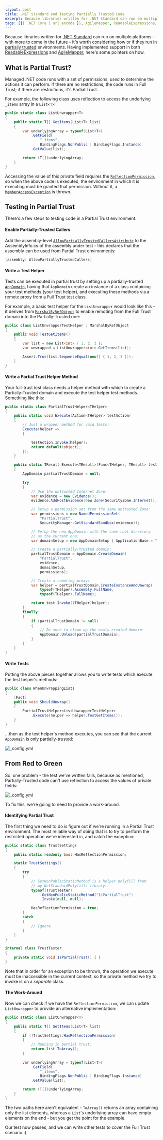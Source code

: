 ```yaml
---
layout: post
title: .NET Standard and Testing Partially Trusted Code
excerpt: Because libraries written for .NET Standard can run on multiple platforms - with more to come in the future - it's worth considering how or if they run in partially trusted environments. Here's some pointers on how.
tags: [{{ .NET Core | url_encode }}, AgileMapper, ReadableExpressions, {{ Programming Practices | url_encode }}, {{ C# | url_encode }}]
---
```


Because libraries written for 
[.NET Standard](https://blogs.msdn.microsoft.com/dotnet/2016/09/26/introducing-net-standard) can run 
on multiple platforms - with more to come in the future - it's worth considering how or if they run
in [partially trusted](https://stackoverflow.com/questions/376049/what-is-a-partially-trusted-assembly-application-code-etc-in-net)
environments. Having implemented support in both 
[ReadableExpressions](https://www.nuget.org/packages/AgileObjects.ReadableExpressions) and 
[AgileMapper](https://github.com/agileobjects/AgileMapper), here's some pointers on how.

## What is Partial Trust?

Managed .NET code runs with a set of permissions, used to determine the actions it can perform. If 
there are no restrictions, the code runs in Full Trust; if there are restrictions, it's Partial 
Trust.

For example, the following class uses reflection to access the underlying `_items` array in a 
`List<T>`:

```csharp
public static class ListUnwrapper<T>
{
    public static T[] GetItems(List<T> list)
    {
        var underlyingArray = typeof(List<T>)
            .GetField(
                "_items",
                BindingFlags.NonPublic | BindingFlags.Instance)
            .GetValue(list);

        return (T[])underlyingArray;
    }
}
```

Accessing the value of this private field requires the 
[`ReflectionPermission`](https://msdn.microsoft.com/en-us/library/system.security.permissions.reflectionpermission%28v=vs.110%29.aspx),
so when the above code is executed, the environment in which it is executing must be granted that 
permission. Without it, a [`MemberAccessException`](https://msdn.microsoft.com/en-us/library/system.memberaccessexception(v=vs.110).aspx)
is thrown.

## Testing in Partial Trust

There's a few steps to testing code in a Partial Trust environment:

#### Enable Partially-Trusted Callers

Add the assembly-level [`AllowPartiallyTrustedCallersAttribute`](https://msdn.microsoft.com/en-us/library/system.security.allowpartiallytrustedcallersattribute(v=vs.110).aspx)
to the AssemblyInfo.cs of the assembly under test - this declares that the assembly can be used from 
Partial Trust environments:

```csharp
[assembly: AllowPartiallyTrustedCallers]
```

#### Write a Test Helper

Tests can be executed in partial trust by setting up a partially-trusted 
[`AppDomain`](https://msdn.microsoft.com/en-us/library/2bh4z9hs(v=vs.110).aspx), having that 
`AppDomain` create an instance of a class containing your test methods (your test helper), and 
executing those methods via a remote proxy from a Full Trust test class.

For example, a basic test helper for the `ListUnwrapper` would look like this - it derives from 
[`MarshalByRefObject`](https://msdn.microsoft.com/en-us/library/system.marshalbyrefobject%28v=vs.110%29.aspx)
to enable remoting from the Full Trust domain into the Partially-Trusted one:

```csharp
public class ListUnwrapperTestHelper : MarshalByRefObject
{
    public void TestGetItems()
    {
        var list = new List<int> { 1, 2, 3 };
        var unwrapped = ListUnwrapper<int>.GetItems(list);

        Assert.True(list.SequenceEqual(new[] { 1, 2, 3 }));
    }
}
```

#### Write a Partial Trust Helper Method

Your full-trust test class needs a helper method with which to create a Partially-Trusted domain and 
execute the test helper test methods. Something like this:

```csharp
public static class PartialTrustHelper<THelper>
{
    public static void Execute(Action<THelper> testAction)
    {
        // Just a wrapper method for void tests:
        Execute(helper =>
        {

            testAction.Invoke(helper);
            return default(object);
        });
    }

    public static TResult Execute<TResult>(Func<THelper, TResult> test)
    {
        AppDomain partialTrustDomain = null;

        try
        {
            // Use the untrusted Internet Zone:
            var evidence = new Evidence();
            evidence.AddHostEvidence(new Zone(SecurityZone.Internet));

            // Setup a permission set from the same untrusted Zone:
            var permissions = new NamedPermissionSet(
                "PartialTrust",
                SecurityManager.GetStandardSandbox(evidence));

            // Setup the new AppDomain with the same root directory
            // as the current one:
            var domainSetup = new AppDomainSetup { ApplicationBase = "." };

            // Create a partially-trusted domain:
            partialTrustDomain = AppDomain.CreateDomain(
                "PartialTrust",
                evidence,
                domainSetup,
                permissions);

            // Create a remoting proxy:
            var helper = partialTrustDomain.CreateInstanceAndUnwrap(
                typeof(THelper).Assembly.FullName,
                typeof(THelper).FullName);

            return test.Invoke((THelper)helper);
        }
        finally
        {
            if (partialTrustDomain != null)
            {
                // Be sure to clean up the newly-created domain:
                AppDomain.Unload(partialTrustDomain);
            }
        }
    }
}
```

#### Write Tests

Putting the above pieces together allows you to write tests which execute the test helper's methods:

```csharp
public class WhenUnwrappingLists
{
    [Fact]
    public void ShouldUnwrap()
    {
        PartialTrustHelper<ListUnwrapperTestHelper>
            .Execute(helper => helper.TestGetItems());
    }
}
```

...then as the test helper's method executes, you can see that the current `AppDomain` is only 
partially-trusted:

![_config.yml](/images/posts/2016-11-23/UntrustedAppDomain.png)


## From Red to Green

So, one problem - the test we've written fails, because as mentioned, Partially-Trusted code can't
use reflection to access the values of private fields:

![_config.yml](/images/posts/2016-11-23/Exception.png)

To fix this, we're going to need to provide a work-around.

#### Identifying Partial Trust

The first thing we need to do is figure out if we're running in a Partial Trust environment. The 
most reliable way of doing that is to try to perform the restricted operation we're interested in, 
and catch the exception:

```csharp
public static class TrustSettings
{
    public static readonly bool HasReflectionPermission;

    static TrustSettings()
    {
        try
        {
            // GetNonPublicStaticMethod is a helper polyfill from
            // my NetStandardPolyfills library:
            typeof(TrustTester)
                .GetNonPublicStaticMethod("IsPartialTrust")
                .Invoke(null, null);

            HasReflectionPermission = true;
        }
        catch
        {
            // Ignore
        }
    }
}

internal class TrustTester
{
    private static void IsPartialTrust() { }
}
```

Note that in order for an exception to be thrown, the operation we execute must be inaccessible in 
the current context, so the private method we try to invoke is on a *separate* class.

#### The Work-Around

Now we can check if we have the `ReflectionPermission`, we can update `ListUnwrapper` to provide 
an alternative implementation:

```csharp
public static class ListUnwrapper<T>
{
    public static T[] GetItems(List<T> list)
    {
        if (!TrustSettings.HasReflectionPermission)
        {
            // Running in partial trust:
            return list.ToArray();
        }
            
        var underlyingArray = typeof(List<T>)
            .GetField(
                "_items",
                BindingFlags.NonPublic | BindingFlags.Instance)
            .GetValue(list);

        return (T[])underlyingArray;
    }
}
```

The two paths here aren't equivalent - `ToArray()` returns an array containing only the list elements,
whereas a `List`'s underlying array can have empty elements on the end - but you get the point for 
the example.

Our test now passes, and we can write other tests to cover the Full Trust scenario :)